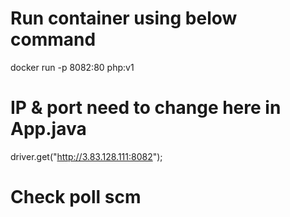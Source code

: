 # Run container using below command
docker run -p 8082:80 php:v1

# IP & port need to change here in App.java
driver.get("http://3.83.128.111:8082");

# Check poll scm
